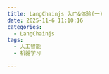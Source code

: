 ```yaml
---
title: LangChainjs 入门&体验(一)
date: 2025-11-6 11:10:16
categories:
  - LangChainjs
tags:
  - 人工智能
  - 机器学习

---
```

